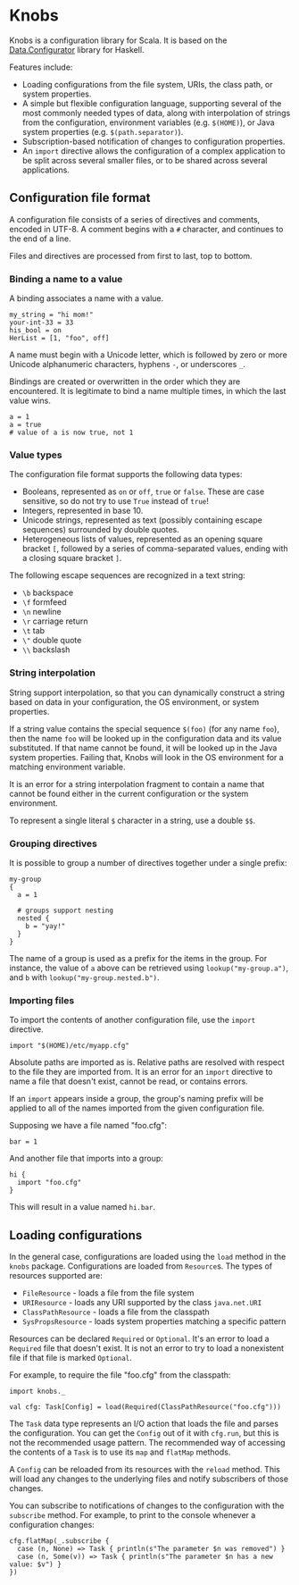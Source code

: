 Knobs
=====

Knobs is a configuration library for Scala. It is based on the [Data.Configurator](https://github.com/bos/configurator/) library for Haskell.

Features include:

  * Loading configurations from the file system, URIs, the class path, or system properties.
  * A simple but flexible configuration language, supporting  several of the most commonly needed types of data, along with interpolation of strings from the configuration, environment variables (e.g. `$(HOME)`), or Java system properties (e.g. `$(path.separator)`).
  * Subscription-based notification of changes to configuration properties.
  * An `import` directive allows the configuration of a complex application to be split across several smaller files, or to be shared across several applications.

## Configuration file format ###

A configuration file consists of a series of directives and comments, encoded in UTF-8. A comment begins with a `#` character, and continues to the end of a line.

Files and directives are processed from first to last, top to bottom.

### Binding a name to a value ###

A binding associates a name with a value.

```
my_string = "hi mom!"
your-int-33 = 33
his_bool = on
HerList = [1, "foo", off]
```

A name must begin with a Unicode letter, which is followed by zero or more Unicode alphanumeric characters, hyphens `-`, or underscores `_`.

Bindings are created or overwritten in the order which they are encountered. It is legitimate to bind a name multiple times, in which the last value wins.

```
a = 1
a = true
# value of a is now true, not 1
```

### Value types ###

The configuration file format supports the following data types:

  * Booleans, represented as `on` or `off`, `true` or `false`. These are case sensitive, so do not try to use `True` instead of `true`!
  * Integers, represented in base 10.
  * Unicode strings, represented as text (possibly containing escape sequences) surrounded by double quotes.
  * Heterogeneous lists of values, represented as an opening square bracket `[`, followed by a series of comma-separated values, ending with a closing square bracket `]`.

The following escape sequences are recognized in a text string:

  * `\b` backspace
  * `\f` formfeed
  * `\n` newline
  * `\r` carriage return
  * `\t` tab
  * `\"` double quote
  * `\\` backslash

### String interpolation ###

String support interpolation, so that you can dynamically construct a string based on data in your configuration, the OS environment, or system properties.

If a string value contains the special sequence `$(foo)` (for any name `foo`), then the name `foo` will be looked up in the configuration data and its value substituted. If that name cannot be found, it will be looked up in the Java system properties. Failing that, Knobs will look in the OS environment for a matching environment variable.

It is an error for a string interpolation fragment to contain a name that cannot be found either in the current configuration or the system environment.

To represent a single literal `$` character in a string, use a double `$$`.

### Grouping directives ###

It is possible to group a number of directives together under a single prefix:

```
my-group
{
  a = 1

  # groups support nesting
  nested {
    b = "yay!"
  }
}
```

The name of a group is used as a prefix for the items in the group. For instance, the value of `a` above can be retrieved using `lookup("my-group.a")`, and `b` with `lookup("my-group.nested.b")`.

### Importing files ###

To import the contents of another configuration file, use the `import` directive.

```
import "$(HOME)/etc/myapp.cfg"
```

Absolute paths are imported as is. Relative paths are resolved with respect to the file they are imported from. It is an error for an `import` directive to name a file that doesn't exist, cannot be read, or contains errors.

If an `import` appears inside a group, the group's naming prefix will be applied to all of the names imported from the given configuration file.

Supposing we have a file named "foo.cfg":

```
bar = 1
```

And another file that imports into a group: 

```
hi {
  import "foo.cfg"
}
```

This will result in a value named `hi.bar`.

## Loading configurations ##

In the general case, configurations are loaded using the `load` method in the `knobs` package. Configurations are loaded from `Resource`s. The types of resources supported are:

  * `FileResource` - loads a file from the file system
  * `URIResource` - loads any URI supported by the class `java.net.URI`
  * `ClassPathResource` - loads a file from the classpath
  * `SysPropsResource` - loads system properties matching a specific pattern

Resources can be declared `Required` or `Optional`. It's an error to load a `Required` file that doesn't exist. It is not an error to try to load a nonexistent file if that file is marked `Optional`.

For example, to require the file "foo.cfg" from the classpath:

```
import knobs._

val cfg: Task[Config] = load(Required(ClassPathResource("foo.cfg")))
```

The `Task` data type represents an I/O action that loads the file and parses the configuration. You can get the `Config` out of it with `cfg.run`, but this is not the recommended usage pattern. The recommended way of accessing the contents of a `Task` is to use its `map` and `flatMap` methods.

A `Config` can be reloaded from its resources with the `reload` method. This will load any changes to the underlying files and notify subscribers of those changes.

You can subscribe to notifications of changes to the configuration with the `subscribe` method. For example, to print to the console whenever a configuration changes:

```
cfg.flatMap(_.subscribe {
  case (n, None) => Task { println(s"The parameter $n was removed") }
  case (n, Some(v)) => Task { println(s"The parameter $n has a new value: $v") }
})
```

